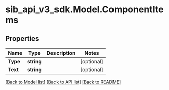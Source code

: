 # sib_api_v3_sdk.Model.ComponentItems
## Properties

Name | Type | Description | Notes
------------ | ------------- | ------------- | -------------
**Type** | **string** |  | [optional] 
**Text** | **string** |  | [optional] 

[[Back to Model list]](../README.md#documentation-for-models) [[Back to API list]](../README.md#documentation-for-api-endpoints) [[Back to README]](../README.md)

